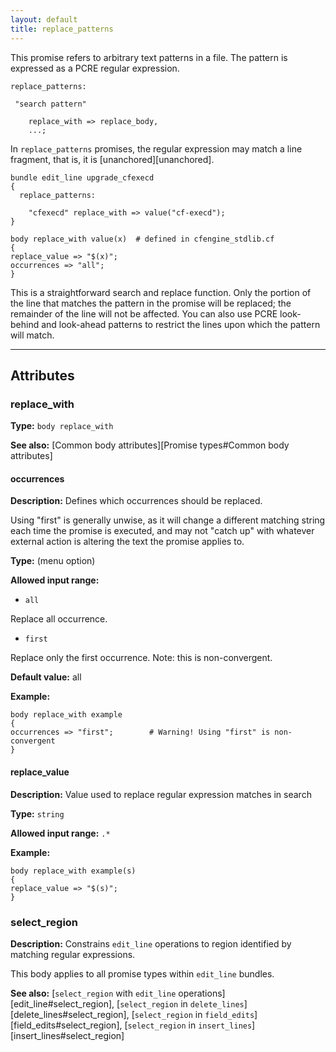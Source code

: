 ```yaml
---
layout: default
title: replace_patterns
---
```


This promise refers to arbitrary text patterns in a file. The pattern is
expressed as a PCRE regular expression.

```cf3
replace_patterns:

 "search pattern"

    replace_with => replace_body,
    ...;
```

In `replace_patterns` promises, the regular expression may
match a line fragment, that is, it is [unanchored][unanchored].

```cf3
bundle edit_line upgrade_cfexecd
{
  replace_patterns:

    "cfexecd" replace_with => value("cf-execd");
}

body replace_with value(x)  # defined in cfengine_stdlib.cf
{
replace_value => "$(x)";
occurrences => "all";
}
```

This is a straightforward search and replace function. Only the portion
of the line that matches the pattern in the promise will be replaced;
the remainder of the line will not be affected. You can also use PCRE
look-behind and look-ahead patterns to restrict the lines upon which the
pattern will match.

---

## Attributes

### replace_with

**Type:** `body replace_with`

**See also:** [Common body attributes][Promise types#Common body attributes]

#### occurrences

**Description:** Defines which occurrences should be replaced.

Using "first" is generally unwise, as it will change a different
matching string each time the promise is executed, and may not "catch
up" with whatever external action is altering the text the promise
applies to.

**Type:** (menu option)

**Allowed input range:**

- `all`

Replace all occurrence.

- `first`

Replace only the first occurrence. Note: this is non-convergent.

**Default value:** all

**Example:**

```cf3
body replace_with example
{
occurrences => "first";        # Warning! Using "first" is non-convergent
}
```

#### replace_value

**Description:** Value used to replace regular expression matches in search

**Type:** `string`

**Allowed input range:** `.*`

**Example:**

```cf3
body replace_with example(s)
{
replace_value => "$(s)";
}
```

### select_region

**Description:** Constrains `edit_line` operations to region identified by matching regular expressions.

This body applies to all promise types within `edit_line` bundles.

**See also:** [`select_region` with `edit_line` operations][edit_line#select_region], [`select_region` in `delete_lines`][delete_lines#select_region], [`select_region` in `field_edits`][field_edits#select_region], [`select_region` in `insert_lines`][insert_lines#select_region]
